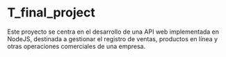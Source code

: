 # T_final_project
Este proyecto se centra en el desarrollo de una API web implementada en NodeJS, destinada a gestionar el registro
de ventas, productos en línea y otras operaciones comerciales de una empresa.
